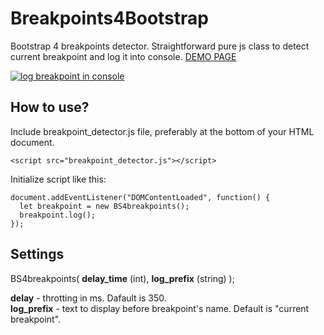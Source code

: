# Breakpoints4Bootstrap
Bootstrap 4 breakpoints detector. Straightforward pure js class to detect current breakpoint and log it into console.
[DEMO PAGE](https://asondej.github.io/Breakpoints4Bootstrap/)

[![log breakpoint in console](https://github.com/asondej/Breakpoints4Bootstrap/blob/main/docs/breakpoints4bootsrap.gif)](https://asondej.github.io/Breakpoints4Bootstrap/)


## How to use?

Include breakpoint_detector.js file, preferably at the bottom of your HTML document.

`<script src="breakpoint_detector.js"></script>`

Initialize  script like this:
```
document.addEventListener("DOMContentLoaded", function() {
  let breakpoint = new BS4breakpoints();
  breakpoint.log();
});
```


## Settings

BS4breakpoints( **delay_time** (int), **log_prefix** (string) );

**delay** - throtting in ms. Dafault is 350.<br>
**log_prefix** - text to display before breakpoint's name. Default is "current breakpoint".

